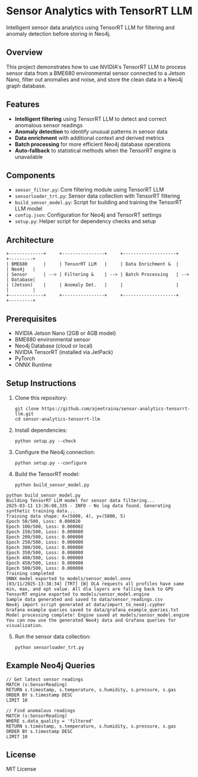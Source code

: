 # Sensor Analytics with TensorRT LLM

Intelligent sensor data analytics using TensorRT LLM for filtering and anomaly detection before storing in Neo4j.

## Overview

This project demonstrates how to use NVIDIA's TensorRT LLM to process sensor data from a BME680 environmental sensor connected to a Jetson Nano, filter out anomalies and noise, and store the clean data in a Neo4j graph database.

## Features

- **Intelligent filtering** using TensorRT LLM to detect and correct anomalous sensor readings
- **Anomaly detection** to identify unusual patterns in sensor data
- **Data enrichment** with additional context and derived metrics
- **Batch processing** for more efficient Neo4j database operations
- **Auto-fallback** to statistical methods when the TensorRT engine is unavailable

## Components

- `sensor_filter.py`: Core filtering module using TensorRT LLM
- `sensorloader_trt.py`: Sensor data collection with TensorRT filtering
- `build_sensor_model.py`: Script for building and training the TensorRT LLM model
- `config.json`: Configuration for Neo4j and TensorRT settings
- `setup.py`: Helper script for dependency checks and setup

## Architecture

```
+-------------+     +----------------+     +--------------------+     +---------+
| BME680      |     | TensorRT LLM   |     | Data Enrichment &  |     | Neo4j   |
| Sensor      | --> | Filtering &    | --> | Batch Processing   | --> | Database|
| (Jetson)    |     | Anomaly Det.   |     |                    |     |         |
+-------------+     +----------------+     +--------------------+     +---------+
```

## Prerequisites

- NVIDIA Jetson Nano (2GB or 4GB model)
- BME680 environmental sensor
- Neo4j Database (cloud or local)
- NVIDIA TensorRT (installed via JetPack)
- PyTorch
- ONNX Runtime

## Setup Instructions

1. Clone this repository:
   ```
   git clone https://github.com/ajeetraina/sensor-analytics-tensorrt-llm.git
   cd sensor-analytics-tensorrt-llm
   ```

2. Install dependencies:
   ```
   python setup.py --check
   ```

3. Configure the Neo4j connection:
   ```
   python setup.py --configure
   ```

4. Build the TensorRT model:

   ```
   python build_sensor_model.py
   ```

```
python build_sensor_model.py
Building TensorRT LLM model for sensor data filtering...
2025-03-11 13:36:08,335 - INFO - No log data found. Generating synthetic training data...
Training data shape: X=(5000, 4), y=(5000, 5)
Epoch 50/500, Loss: 0.000020
Epoch 100/500, Loss: 0.000002
Epoch 150/500, Loss: 0.000000
Epoch 200/500, Loss: 0.000000
Epoch 250/500, Loss: 0.000000
Epoch 300/500, Loss: 0.000000
Epoch 350/500, Loss: 0.000000
Epoch 400/500, Loss: 0.000000
Epoch 450/500, Loss: 0.000000
Epoch 500/500, Loss: 0.000000
Training completed
ONNX model exported to models/sensor_model.onnx
[03/11/2025-13:38:34] [TRT] [W] DLA requests all profiles have same min, max, and opt value. All dla layers are falling back to GPU
TensorRT engine exported to models/sensor_model.engine
Sample data generated and saved to data/sensor_readings.csv
Neo4j import script generated at data/import_to_neo4j.cypher
Grafana example queries saved to data/grafana_example_queries.txt
Model processing complete! Engine saved at models/sensor_model.engine
You can now use the generated Neo4j data and Grafana queries for visualization.
```

5. Run the sensor data collection:

    ```
   python sensorloader_trt.py
   ```

## Example Neo4j Queries

```cypher
// Get latest sensor readings
MATCH (s:SensorReading)
RETURN s.timestamp, s.temperature, s.humidity, s.pressure, s.gas
ORDER BY s.timestamp DESC
LIMIT 10

// Find anomalous readings
MATCH (s:SensorReading)
WHERE s.data_quality = 'filtered'
RETURN s.timestamp, s.temperature, s.humidity, s.pressure, s.gas
ORDER BY s.timestamp DESC
LIMIT 10
```

## License

MIT License
